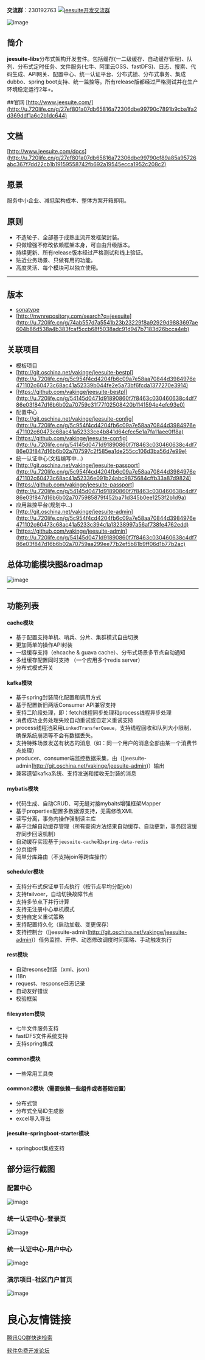 **交流群**：230192763
[![jeesuite开发交流群](//pub.idqqimg.com/wpa/images/group.png "jeesuite开发交流群")](//shang.qq.com/wpa/qunwpa?idkey=d5e7f6178d75e960f2cb58b6c38ff133fd32d219f8a60471a94b83a14021beed)

![image](http://ojmezn0eq.bkt.clouddn.com/qun230192763.png)

## 简介
**jeesuite-libs**分布式架构开发套件。包括缓存(一二级缓存、自动缓存管理)、队列、分布式定时任务、文件服务(七牛、阿里云OSS、fastDFS)、日志、搜索、代码生成、API网关、配置中心、统一认证平台、分布式锁、分布式事务、集成dubbo、spring boot支持、统一监控等。所有release版都经过严格测试并在生产环境稳定运行2年+。


##官网
[http://www.jeesuite.com/](http://u.720life.cn/g/27ef801a07db65816a72306dbe99790c7891b9cba1fa2d369ddf1a6c2b1dc644)  

## 文档
[http://www.jeesuite.com/docs](http://u.720life.cn/g/27ef801a07db65816a72306dbe99790cf89a85a95726abc367f7dd22cb1b19159558742fb692a19545ecca1952c208c2)  

## 愿景
服务中小企业、减低架构成本、整体方案开箱即用。
## 原则
 - 不造轮子、全部基于成熟主流开发框架封装。
 - 只做增强不修改依赖框架本身，可自由升级版本。
 - 持续更新、所有release版本经过严格测试和线上验证。
 - 贴近业务场景、只做有用的功能。
 - 高度灵活、每个模块可以独立使用。

---
## 版本
* [sonatype](http://u.720life.cn/g/bf36fb3cc39acf1dafaeb17e7325b567221904f4def9871c162f0c7f256ff3de7abec987f829b93471faf049a9e1d930b27754654194c7e231428e2e1efc502e6e6d6f8abfa1c5af3b27e7bdbc53b107)  
* [http://mvnrepository.com/search?q=jeesuite](http://u.720life.cn/g/74ab557d7a5541b23b23229f8a92929d9883697ae604b86d538a4b383fcaf5ccb68f5038adc91d947b7183d26bcca4eb) 

## 关联项目
 - 模板项目
  - [http://git.oschina.net/vakinge/jeesuite-bestpl](http://u.720life.cn/g/5c954f4cd4204fb6c09a7e58aa70844d3984976e471102c60473c68ac41a52339b044fe2e5a73bf6fcda1377270e3914) 
  - [https://github.com/vakinge/jeesuite-bestpl](http://u.720life.cn/g/54145d0471d91890860f7f8463c030460638c4df786e03f847d16b6b02a70759c31f77f02508420b1141594e4efc93e0) 
 - 配置中心
  - [http://git.oschina.net/vakinge/jeesuite-config](http://u.720life.cn/g/5c954f4cd4204fb6c09a7e58aa70844d3984976e471102c60473c68ac41a52333ce4b841d64cfcc5e1a7fa11aee0ff8a) 
  - [https://github.com/vakinge/jeesuite-config](http://u.720life.cn/g/54145d0471d91890860f7f8463c030460638c4df786e03f847d16b6b02a707597c2f585ea1de255cc106d3ba56d7e99e) 
 - 统一认证中心(文档编写中...)
  - [http://git.oschina.net/vakinge/jeesuite-passport](http://u.720life.cn/g/5c954f4cd4204fb6c09a7e58aa70844d3984976e471102c60473c68ac41a52336e091b24abc9875684cffb33a87d9824) 
  - [https://github.com/vakinge/jeesuite-passport](http://u.720life.cn/g/54145d0471d91890860f7f8463c030460638c4df786e03f847d16b6b02a7075985879f452ba71d345b0ee1253f2b1d9a) 
 - 应用监控平台(规划中...)
  - [http://git.oschina.net/vakinge/jeesuite-admin](http://u.720life.cn/g/5c954f4cd4204fb6c09a7e58aa70844d3984976e471102c60473c68ac41a5233c394c1a13238997a56af738fe4762edd) 
  - [https://github.com/vakinge/jeesuite-admin](http://u.720life.cn/g/54145d0471d91890860f7f8463c030460638c4df786e03f847d16b6b02a70759aa299ee77b2ef5b81b9ff06d1b77b2ac) 

## 总体功能模块图&roadmap
![image](http://ojmezn0eq.bkt.clouddn.com/jeesuite_arch.png)

---

## 功能列表
#### cache模块
- 基于配置支持单机、哨兵、分片、集群模式自由切换
- 更加简单的操作API封装
- 一级缓存支持（ehcache & guava cache）、分布式场景多节点自动通知
- 多组缓存配置同时支持 （一个应用多个redis server）
- 分布式模式开关

#### kafka模块 
- 基于spring封装简化配置和调用方式
- 基于配置新旧两版Consumer API兼容支持
- 支持二阶段处理，即：fetch线程同步处理和process线程异步处理
- 消费成功业务处理失败自动重试或自定义重试支持
- process线程池采用`LinkedTransferQueue`，支持线程回收和队列大小限制，确保系统崩溃等不会有数据丢失。
- 支持特殊场景发送有状态的消息（如：同一个用户的消息全部由某一个消费节点处理）
- producer、consumer端监控数据采集，由（[jeesuite-admin]http://git.oschina.net/vakinge/jeesuite-admin)）输出
- 兼容遗留kafka系统、支持发送和接收无封装的消息


#### mybatis模块
- 代码生成、自动CRUD、可无缝对接mybaits增强框架Mapper
- 基于properties配置多数据源支持，无需修改XML
- 读写分离，事务内操作强制读主库
- 基于注解自动缓存管理（所有查询方法结果自动缓存、自动更新，事务回滚缓存同步回滚机制）
- 自动缓存实现基于`jeesuite-cache`和`spring-data-redis`
- 分页组件
- 简单分库路由（不支持join等跨库操作）

#### scheduler模块
- 支持分布式保证单节点执行（按节点平均分配job）
- 支持failvoer，自动切换故障节点
- 支持多节点下并行计算
- 支持无注册中心单机模式
- 支持自定义重试策略
- 支持配置持久化（启动加载、变更保存）
- 支持控制台（[jeesuite-admin]http://git.oschina.net/vakinge/jeesuite-admin)）任务监控、开停、动态修改调度时间策略、手动触发执行


#### rest模块
- 自动resonse封装（xml、json）
- i18n
- request、response日志记录
- 自动友好错误
- 校验框架

#### filesystem模块
- 七牛文件服务支持
- fastDFS文件系统支持
- 支持spring集成


#### common模块
- 一些常用工具类

#### common2模块（需要依赖一些组件或者基础设置）
- 分布式锁
- 分布式全局ID生成器
- excel导入导出

#### jeesuite-springboot-starter模块
- springboot集成支持

## 部分运行截图
### 配置中心
![image](http://ojmezn0eq.bkt.clouddn.com/config.png)
### 统一认证中心-登录页
![image](http://ojmezn0eq.bkt.clouddn.com/passport.png)
### 统一认证中心-用户中心
![image](http://ojmezn0eq.bkt.clouddn.com/passport2.png)
### 演示项目-社区门户首页
![image](http://ojmezn0eq.bkt.clouddn.com/demo.png)






 # 良心友情链接

[腾讯QQ群快速检索](http://u.720life.cn/s/8cf73f7c)

[软件免费开发论坛](http://u.720life.cn/s/bbb01dc0)